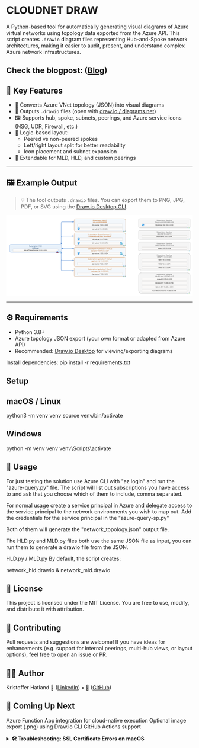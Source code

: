 # CLOUDNET DRAW

A Python-based tool for automatically generating visual diagrams of Azure virtual networks using topology data exported from the Azure API. This script creates `.drawio` diagram files representing Hub-and-Spoke network architectures, making it easier to audit, present, and understand complex Azure network infrastructures.

Check the blogpost: ([Blog](https://hatnes.no/posts/cloudnet-draw/)) 
---

## 📌 Key Features

- 🔎 Converts Azure VNet topology (JSON) into visual diagrams
- 📄 Outputs `.drawio` files (open with [draw.io / diagrams.net](https://draw.io))
- 🖼️ Supports hub, spoke, subnets, peerings, and Azure service icons (NSG, UDR, Firewall, etc.)
- 🧠 Logic-based layout:
  - Peered vs non-peered spokes
  - Left/right layout split for better readability
  - Icon placement and subnet expansion
- 🧩 Extendable for MLD, HLD, and custom peerings

---

## 🖼️ Example Output

> 💡 The tool outputs `.drawio` files. You can export them to PNG, JPG, PDF, or SVG using the [Draw.io Desktop CLI](https://github.com/jgraph/drawio-desktop).

<img src="examples/MLD_example1.png" alt="CloudNet Draw" width="700"/>

---

## ⚙️ Requirements

- Python 3.8+
- Azure topology JSON export (your own format or adapted from Azure API)
- Recommended: [Draw.io Desktop](https://github.com/jgraph/drawio-desktop/releases) for viewing/exporting diagrams

Install dependencies:
pip install -r requirements.txt

## Setup
## macOS / Linux
python3 -m venv venv
source venv/bin/activate

## Windows
python -m venv venv
venv\Scripts\activate


## 🚀 Usage
For just testing the solution use Azure CLI with "az login" and run the "azure-query.py" file. The script will list out subscriptions you have access to and ask that you choose which of them to include, comma separated.

For normal usage create a service principal in Azure and delegate access to the service principal to the network environments you wish to map out.
Add the credentials for the service principal in the "azure-query-sp.py"

Both of them will generate the "network_topology.json" output file.

The HLD.py and MLD.py files both use the same JSON file as input, you can run them to generate a drawio file from the JSON.

HLD.py / MLD.py
By default, the script creates:

network_hld.drawio & network_mld.drawio

## 📄 License
This project is licensed under the MIT License.
You are free to use, modify, and distribute it with attribution.

## 🤝 Contributing
Pull requests and suggestions are welcome!
If you have ideas for enhancements (e.g. support for internal peerings, multi-hub views, or layout options), feel free to open an issue or PR.

## 👨‍💻 Author
Kristoffer Hatland
🔗 ([LinkedIn](https://www.linkedin.com/in/hatland))  • 🐙 ([GitHub](https://github.com/krhatland))

## 🚧 Coming Up Next
Azure Function App integration for cloud-native execution
Optional image export (.png) using Draw.io CLI
GitHub Actions support


<details> <summary><strong>🛠 Troubleshooting: SSL Certificate Errors on macOS</strong></summary>

If you encounter an error like this:

"SSLError: certificate verify failed: unable to get local issuer certificate (_ssl.c:1129)
It's usually due to missing trusted root certificates in your Python environment."

✅ Fix for macOS (python.org installs)
If you're using Python installed from python.org, run this command outside your virtual environment:

/Applications/Python\ 3.X/Install\ Certificates.command
Replace 3.X with your Python version (e.g. Python 3.11 or Python 3.13)

This is a one-time fix that installs the correct trusted certificates.

💡 After running the fix
Recreate or activate your virtual environment:

python3 -m venv venv
source venv/bin/activate
pip install -r requirements.txt
Test certificate validation:

python -c "import requests; print(requests.get('https://pypi.org').status_code)"
✅ You should see 200 as the output, confirming SSL works correctly.

🧯 Still not working?
If you're in a corporate network or using a managed device, the issue may be related to firewalls, proxies, or custom certificates. Please contact your IT department for assistance.

## 🛠️ Note for Users in Corporate Networks (SSL Errors)

If you're behind a corporate proxy that injects SSL certificates (e.g. ZScaler, Palo Alto, company CA), you may experience `certificate verify failed: Missing Authority Key Identifier`.

Try these fixes:
1. Use `az login` _outside_ the virtual environment first.
2. Export your corporate root CA together with certifi:

cat ~/your-company.crt $(python3 -m certifi) > ~/full_bundle.crt
export SSL_CERT_FILE=~/full_bundle.crt
export REQUESTS_CA_BUNDLE=~/full_bundle.crt




